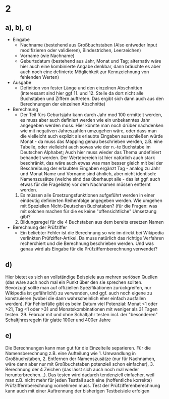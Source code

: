 # 2
## a), b), c)
+ Eingabe
    + Nachname (bestehend aus Großbuchstaben (Also entweder Input modifizieren oder validieren), Bindestrichen, Leerzeichen)
    + Vorname (wie Nachname)
    + Geburtsdatum (bestehend aus Jahr, Monat und Tag; alternativ wäre hier auch eine kombinierte Angabe denkbar, dann bräuchte es aber auch noch eine definierte Möglichkeit zur Kennzeichnung von fehlenden Werten)
+ Ausgabe
    + Definition von fester Länge und den einzelnen Abschnitten (interessant sind hier ggf 11. und 12. Stelle da dort nicht alle Buchstaben und Ziffern auftreten. Das ergibt sich dann auch aus den Berechnungen der einzelnen Abschnitte)
+ Berechnung 
    + Der Teil fürs Geburtsjahr kann durch Jahr mod 100 ermittelt werden, es muss aber auch definiert werden wie ein unbekanntes Jahr angegeben werden muss. Hier könnte man noch drüber nachdenken wie mit negativen Jahreszahlen umzugehen wäre, oder dass man die vielleicht auch explizit als erlaubte Eingaben ausschließen würde
    Monat - da muss das Mapping genau beschrieben werden, z.B. eine Tabelle, oder vielleicht auch sowas wie der n.-te Buchstabe im Deutschen Alphabet; Auch hier muss wieder das Thema undefiniert behandelt werden. Der Wertebereich ist hier natürlich auch stark beschränkt, das wäre auch etwas was man besser gleich mit bei der Beschreibung der erlaubten Eingaben ergänzt
    Tag - analog zu Jahr und Monat
    Name und Vorname sind ähnlich, aber nicht identisch: Namenszusätze (welche sind das überhaupt alle - das ist ggf. auch etwas für die Frageliste) vor dem Nachnamen müssen entfernt werden.
    1. Es müssen alle Ersetzungsfunktionen aufgeführt werden in einer eindeutig definierten Reihenfolge angegeben werden. Wie umgehen mit Speziellen Nicht-Deutschen Buchstaben? (für die Fragen: was mit solchen machen für die es keine "offensichtliche" Umsetzung gibt?
    2. Bildungsregel für die 4 Buchstaben aus dem bereits ersetzen Namen
+ Berechnung der Prüfziffer
    + Ein beliebter Fehler ist die Berechnung so wie im direkt bei Wikipedia verlinkten Prüfziffer-Artikel. Da muss natürlich das richtige Verfahren recherchiert und die Berechnung beschrieben werden. Und was genau wird als Eingabe für die Prüfziffernberechnung verwendet?
## d)
Hier bietet es sich an vollständige Beispiele aus mehren seriösen Quellen (das wäre auch noch mal ein Punkt über den sie sprechen sollten. Bevorzugt sollte man auf offiziellen Spezifikationen zurückgreifen, nur Wikipedia ist gefährlich!) zu verwenden, und ggf. auch noch eigene zu konstruieren (wobei die dann wahrscheinlich eher einfach ausfallen werden). Für Fehlerfälle gibt es beim Datum viel Potenzial: Monat <1 oder >21, Tag <1 oder >31 und Monatskombinationen mit weniger als 31 Tagen testen. 29. Februar mit und ohne Schaltjahr testen incl. der "besonderen" Schaltjhresregeln für glatte 100er und 400er Jahre
## e)
Die Berechnungen kann man gut für die Einzelteile separieren. Für die Namensberechnung z.B. eine Aufteilung wie 1. Umwandlung in Großbuchstaben, 2. Entfernen der Namenszusätze (nur für Nachnamen, wäre dann aber nur mit Großbuchstaben potenziell schon einfacher), 3. Berechnung der 4 Zeichen (das lässt sich auch noch mal wieder herunterbrechen...). Das testen wird dadurch tendenziell einfacher, weil man z.B. nicht mehr für jeden Testfall auch eine (hoffentliche korrekte) Prüfziffernberechnung vornehmen muss. Test der Prüfzifferenberechnung kann auch mit einer Auftrennung der bisherigen Testbeisiele erfolgen
